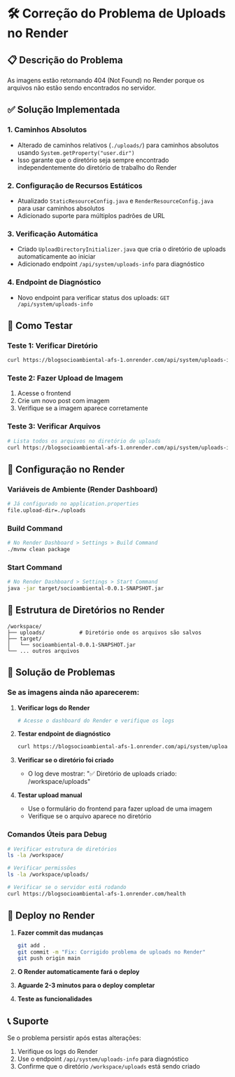 # 🛠️ Correção do Problema de Uploads no Render

## 📋 Descrição do Problema
As imagens estão retornando 404 (Not Found) no Render porque os arquivos não estão sendo encontrados no servidor.

## ✅ Solução Implementada

### 1. **Caminhos Absolutos**
- Alterado de caminhos relativos (`./uploads/`) para caminhos absolutos usando `System.getProperty("user.dir")`
- Isso garante que o diretório seja sempre encontrado independentemente do diretório de trabalho do Render

### 2. **Configuração de Recursos Estáticos**
- Atualizado `StaticResourceConfig.java` e `RenderResourceConfig.java` para usar caminhos absolutos
- Adicionado suporte para múltiplos padrões de URL

### 3. **Verificação Automática**
- Criado `UploadDirectoryInitializer.java` que cria o diretório de uploads automaticamente ao iniciar
- Adicionado endpoint `/api/system/uploads-info` para diagnóstico

### 4. **Endpoint de Diagnóstico**
- Novo endpoint para verificar status dos uploads: `GET /api/system/uploads-info`

## 🚀 Como Testar

### Teste 1: Verificar Diretório
```bash
curl https://blogsocioambiental-afs-1.onrender.com/api/system/uploads-info
```

### Teste 2: Fazer Upload de Imagem
1. Acesse o frontend
2. Crie um novo post com imagem
3. Verifique se a imagem aparece corretamente

### Teste 3: Verificar Arquivos
```bash
# Lista todos os arquivos no diretório de uploads
curl https://blogsocioambiental-afs-1.onrender.com/api/system/uploads-info | jq .
```

## 🔧 Configuração no Render

### Variáveis de Ambiente (Render Dashboard)
```bash
# Já configurado no application.properties
file.upload-dir=./uploads
```

### Build Command
```bash
# No Render Dashboard > Settings > Build Command
./mvnw clean package
```

### Start Command
```bash
# No Render Dashboard > Settings > Start Command
java -jar target/socioambiental-0.0.1-SNAPSHOT.jar
```

## 📁 Estrutura de Diretórios no Render
```
/workspace/
├── uploads/           # Diretório onde os arquivos são salvos
├── target/
│   └── socioambiental-0.0.1-SNAPSHOT.jar
└── ... outros arquivos
```

## 🐛 Solução de Problemas

### Se as imagens ainda não aparecerem:
1. **Verificar logs do Render**
   ```bash
   # Acesse o dashboard do Render e verifique os logs
   ```

2. **Testar endpoint de diagnóstico**
   ```bash
   curl https://blogsocioambiental-afs-1.onrender.com/api/system/uploads-info
   ```

3. **Verificar se o diretório foi criado**
   - O log deve mostrar: "✅ Diretório de uploads criado: /workspace/uploads"

4. **Testar upload manual**
   - Use o formulário do frontend para fazer upload de uma imagem
   - Verifique se o arquivo aparece no diretório

### Comandos Úteis para Debug
```bash
# Verificar estrutura de diretórios
ls -la /workspace/

# Verificar permissões
ls -la /workspace/uploads/

# Verificar se o servidor está rodando
curl https://blogsocioambiental-afs-1.onrender.com/health
```

## 🔄 Deploy no Render

1. **Fazer commit das mudanças**
   ```bash
   git add .
   git commit -m "Fix: Corrigido problema de uploads no Render"
   git push origin main
   ```

2. **O Render automaticamente fará o deploy**
3. **Aguarde 2-3 minutos para o deploy completar**
4. **Teste as funcionalidades**

## 📞 Suporte
Se o problema persistir após estas alterações:
1. Verifique os logs do Render
2. Use o endpoint `/api/system/uploads-info` para diagnóstico
3. Confirme que o diretório `/workspace/uploads` está sendo criado
